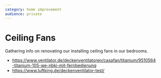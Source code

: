 ```yaml
---
category: home improvement
audience: private
---
```


# Ceiling Fans

Gathering info on renovating our installing ceiling fans in our bedrooms.

- <https://www.ventilator.de/deckenventilatoren/casafan/titanium/9510564-titanium-105-we-nbki-mit-fernbedienung>
- <https://www.luftking.de/deckenventilator-test/>

